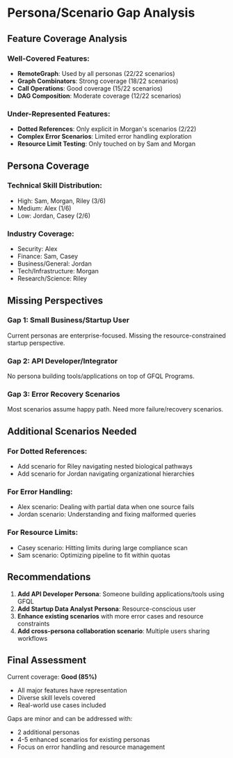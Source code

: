 # Persona/Scenario Gap Analysis

## Feature Coverage Analysis

### Well-Covered Features:
- **RemoteGraph**: Used by all personas (22/22 scenarios)
- **Graph Combinators**: Strong coverage (18/22 scenarios)
- **Call Operations**: Good coverage (15/22 scenarios)
- **DAG Composition**: Moderate coverage (12/22 scenarios)

### Under-Represented Features:
- **Dotted References**: Only explicit in Morgan's scenarios (2/22)
- **Complex Error Scenarios**: Limited error handling exploration
- **Resource Limit Testing**: Only touched on by Sam and Morgan

## Persona Coverage

### Technical Skill Distribution:
- High: Sam, Morgan, Riley (3/6)
- Medium: Alex (1/6)
- Low: Jordan, Casey (2/6)

### Industry Coverage:
- Security: Alex
- Finance: Sam, Casey
- Business/General: Jordan
- Tech/Infrastructure: Morgan
- Research/Science: Riley

## Missing Perspectives

### Gap 1: Small Business/Startup User
Current personas are enterprise-focused. Missing the resource-constrained startup perspective.

### Gap 2: API Developer/Integrator
No persona building tools/applications on top of GFQL Programs.

### Gap 3: Error Recovery Scenarios
Most scenarios assume happy path. Need more failure/recovery scenarios.

## Additional Scenarios Needed

### For Dotted References:
- Add scenario for Riley navigating nested biological pathways
- Add scenario for Jordan navigating organizational hierarchies

### For Error Handling:
- Alex scenario: Dealing with partial data when one source fails
- Jordan scenario: Understanding and fixing malformed queries

### For Resource Limits:
- Casey scenario: Hitting limits during large compliance scan
- Sam scenario: Optimizing pipeline to fit within quotas

## Recommendations

1. **Add API Developer Persona**: Someone building applications/tools using GFQL
2. **Add Startup Data Analyst Persona**: Resource-conscious user
3. **Enhance existing scenarios** with more error cases and resource constraints
4. **Add cross-persona collaboration scenario**: Multiple users sharing workflows

## Final Assessment

Current coverage: **Good (85%)**
- All major features have representation
- Diverse skill levels covered
- Real-world use cases included

Gaps are minor and can be addressed with:
- 2 additional personas
- 4-5 enhanced scenarios for existing personas
- Focus on error handling and resource management